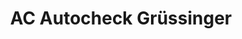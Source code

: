 ---
title: "AC Autocheck Grüssinger"
url: /weil-der-stadt/ac-autocheck-gruessinger/
shop: Autowerkstatt
---